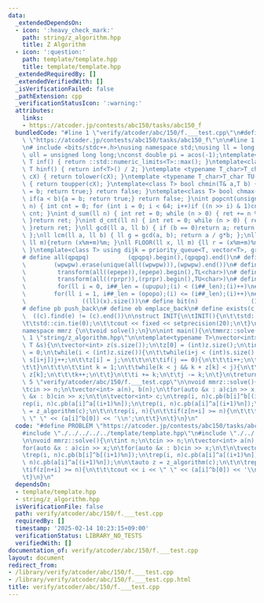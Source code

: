 ```yaml
---
data:
  _extendedDependsOn:
  - icon: ':heavy_check_mark:'
    path: string/z_algorithm.hpp
    title: Z Algorithm
  - icon: ':question:'
    path: template/template.hpp
    title: template/template.hpp
  _extendedRequiredBy: []
  _extendedVerifiedWith: []
  _isVerificationFailed: false
  _pathExtension: cpp
  _verificationStatusIcon: ':warning:'
  attributes:
    links:
    - https://atcoder.jp/contests/abc150/tasks/abc150_f
  bundledCode: "#line 1 \"verify/atcoder/abc/150/f.___test.cpp\"\n#define PROBLEM\
    \ \"https://atcoder.jp/contests/abc150/tasks/abc150_f\"\n\n#line 1 \"template/template.hpp\"\
    \n# include <bits/stdc++.h>\nusing namespace std;\nusing ll = long long;\nusing\
    \ ull = unsigned long long;\nconst double pi = acos(-1);\ntemplate<class T>constexpr\
    \ T inf() { return ::std::numeric_limits<T>::max(); }\ntemplate<class T>constexpr\
    \ T hinf() { return inf<T>() / 2; }\ntemplate <typename T_char>T_char TL(T_char\
    \ cX) { return tolower(cX); }\ntemplate <typename T_char>T_char TU(T_char cX)\
    \ { return toupper(cX); }\ntemplate<class T> bool chmin(T& a,T b) { if(a > b){a\
    \ = b; return true;} return false; }\ntemplate<class T> bool chmax(T& a,T b) {\
    \ if(a < b){a = b; return true;} return false; }\nint popcnt(unsigned long long\
    \ n) { int cnt = 0; for (int i = 0; i < 64; i++)if ((n >> i) & 1)cnt++; return\
    \ cnt; }\nint d_sum(ll n) { int ret = 0; while (n > 0) { ret += n % 10; n /= 10;\
    \ }return ret; }\nint d_cnt(ll n) { int ret = 0; while (n > 0) { ret++; n /= 10;\
    \ }return ret; }\nll gcd(ll a, ll b) { if (b == 0)return a; return gcd(b, a%b);\
    \ };\nll lcm(ll a, ll b) { ll g = gcd(a, b); return a / g*b; };\nll MOD(ll x,\
    \ ll m){return (x%m+m)%m; }\nll FLOOR(ll x, ll m) {ll r = (x%m+m)%m; return (x-r)/m;\
    \ }\ntemplate<class T> using dijk = priority_queue<T, vector<T>, greater<T>>;\n\
    # define all(qpqpq)           (qpqpq).begin(),(qpqpq).end()\n# define UNIQUE(wpwpw)\
    \        (wpwpw).erase(unique(all((wpwpw))),(wpwpw).end())\n# define LOWER(epepe)\
    \         transform(all((epepe)),(epepe).begin(),TL<char>)\n# define UPPER(rprpr)\
    \         transform(all((rprpr)),(rprpr).begin(),TU<char>)\n# define rep(i,upupu)\
    \         for(ll i = 0, i##_len = (upupu);(i) < (i##_len);(i)++)\n# define reps(i,opopo)\
    \        for(ll i = 1, i##_len = (opopo);(i) <= (i##_len);(i)++)\n# define len(x)\
    \                ((ll)(x).size())\n# define bit(n)               (1LL << (n))\n\
    # define pb push_back\n# define eb emplace_back\n# define exists(c, e)       \
    \  ((c).find(e) != (c).end())\n\nstruct INIT{\n\tINIT(){\n\t\tstd::ios::sync_with_stdio(false);\n\
    \t\tstd::cin.tie(0);\n\t\tcout << fixed << setprecision(20);\n\t}\n}INIT;\n\n\
    namespace mmrz {\n\tvoid solve();\n}\n\nint main(){\n\tmmrz::solve();\n}\n#line\
    \ 1 \"string/z_algorithm.hpp\"\n\ntemplate<typename T>\nvector<int> z_algorithm(const\
    \ T &s){\n\tvector<int> z(s.size());\n\tz[0] = (int)z.size();\n\tint i = 1, j\
    \ = 0;\n\twhile(i < (int)z.size()){\n\t\twhile(i+j < (int)s.size() && s[j] ==\
    \ s[i+j])j++;\n\t\tz[i] = j;\n\t\t\n\t\tif(j == 0){\n\t\t\ti++;\n\t\t\tcontinue;\n\
    \t\t}\n\t\t\n\t\tint k = 1;\n\t\twhile(k < j && k + z[k] < j){\n\t\t\tz[i+k] =\
    \ z[k];\n\t\t\tk++;\n\t\t}\n\t\ti += k;\n\t\tj -= k;\n\t}\n\treturn z;\n}\n#line\
    \ 5 \"verify/atcoder/abc/150/f.___test.cpp\"\n\nvoid mmrz::solve(){\n\tint n;\n\
    \tcin >> n;\n\tvector<int> a(n), b(n);\n\tfor(auto &x : a)cin >> x;\n\tfor(auto\
    \ &x : b)cin >> x;\n\t\n\tvector<int> c;\n\trep(i, n)c.pb(b[i]^b[(i+1)%n]);\n\t\
    rep(i, n)c.pb(a[i]^a[(i+1)%n]);\n\trep(i, n)c.pb(a[i]^a[(i+1)%n]);\n\n\tauto z\
    \ = z_algorithm(c);\n\t\n\trep(i, n){\n\t\tif(z[n+i] >= n){\n\t\t\tcout << i <<\
    \ \" \" << (a[i]^b[0]) << '\\n';\n\t\t}\n\t}\n}\n"
  code: "#define PROBLEM \"https://atcoder.jp/contests/abc150/tasks/abc150_f\"\n\n\
    #include \"./../../../../template/template.hpp\"\n#include \"./../../../../string/z_algorithm.hpp\"\
    \n\nvoid mmrz::solve(){\n\tint n;\n\tcin >> n;\n\tvector<int> a(n), b(n);\n\t\
    for(auto &x : a)cin >> x;\n\tfor(auto &x : b)cin >> x;\n\t\n\tvector<int> c;\n\
    \trep(i, n)c.pb(b[i]^b[(i+1)%n]);\n\trep(i, n)c.pb(a[i]^a[(i+1)%n]);\n\trep(i,\
    \ n)c.pb(a[i]^a[(i+1)%n]);\n\n\tauto z = z_algorithm(c);\n\t\n\trep(i, n){\n\t\
    \tif(z[n+i] >= n){\n\t\t\tcout << i << \" \" << (a[i]^b[0]) << '\\n';\n\t\t}\n\
    \t}\n}\n"
  dependsOn:
  - template/template.hpp
  - string/z_algorithm.hpp
  isVerificationFile: false
  path: verify/atcoder/abc/150/f.___test.cpp
  requiredBy: []
  timestamp: '2025-02-14 10:23:15+09:00'
  verificationStatus: LIBRARY_NO_TESTS
  verifiedWith: []
documentation_of: verify/atcoder/abc/150/f.___test.cpp
layout: document
redirect_from:
- /library/verify/atcoder/abc/150/f.___test.cpp
- /library/verify/atcoder/abc/150/f.___test.cpp.html
title: verify/atcoder/abc/150/f.___test.cpp
---
```

